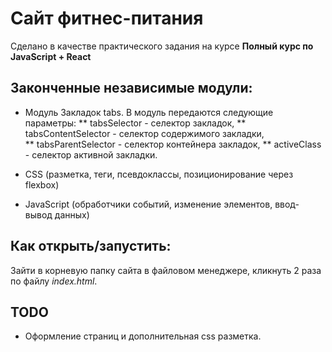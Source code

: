 # Сайт фитнес-питания

Сделано в качестве практического задания на курсе **Полный курс по JavaScript + React**

## Законченные независимые модули:

* Модуль Закладок tabs. В модуль передаются следующие параметры:
** tabsSelector - селектор закладок, 
** tabsContentSelector - селектор содержимого закладки,  
** tabsParentSelector - селектор контейнера закладок,
** activeClass - селектор активной закладки.

* CSS (разметка, теги, псевдоклассы, позиционирование через flexbox)

* JavaScript (обработчики событий, изменение элементов, ввод-вывод данных)

## Как открыть/запустить:
Зайти в корневую папку сайта в файловом менеджере, кликнуть 2 раза по файлу *index.html*.

## TODO

* Оформление страниц и дополнительная css разметка.
